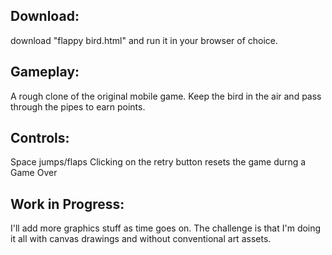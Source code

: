 ## Download:
download "flappy bird.html" and run it in your browser of choice.

## Gameplay:
A rough clone of the original mobile game. Keep the bird in the air and pass through the pipes to earn points.

## Controls:
Space jumps/flaps
Clicking on the retry button resets the game durng a Game Over

## Work in Progress:
I'll add more graphics stuff as time goes on. The challenge is that I'm doing it all with canvas drawings and without conventional art assets. 
